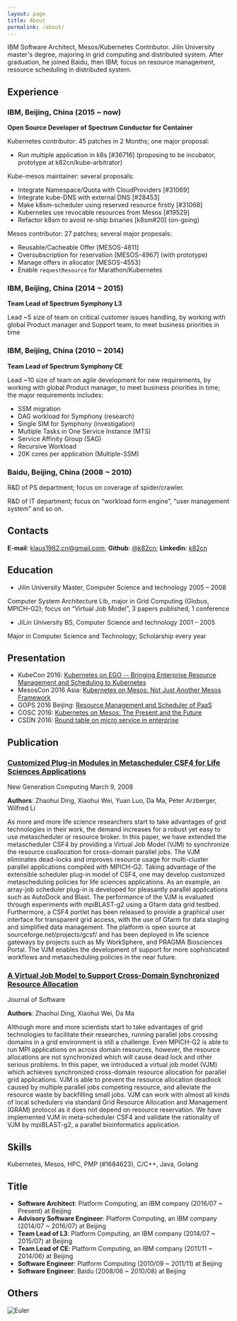 ```yaml
---
layout: page
title: About
permalink: /about/
---
```


IBM Software Architect, Mesos/Kubernetes Contributor. Jilin University master's degree, majoring in grid computing and distributed system. After graduation, he joined Baidu, then IBM; focus on resource management, resource scheduling in distributed system.

## Experience

### IBM, Beijing, China (2015 ~ now)

__Open Source Developer of Spectrum Conductor for Container__

Kubernetes contributor: 45 patches in 2 Months; one major proposal:
  * Run multiple application in k8s [#36716] (proposing to be incubator, prototype at k82cn/kube-arbitrator)

Kube-mesos maintainer: several proposals:
  * Integrate Namespace/Quota with CloudProviders [#31069]
  * Integrate kube-DNS with external DNS [#28453]
  * Make k8sm-scheduler using reserved resource firstly [#31068]
  * Kubernetes use revocable resources from Mesos [#19529]
  * Refactor k8sm to avoid re-ship binaries [k8sm#20] (on-going)

Mesos contributor: 27 patches; several major proposals:
  * Reusable/Cacheable Offer [MESOS-4811]
  * Oversubscription for reservation [MESOS-4967] (with prototype)
  * Manage offers in allocator [MESOS-4553]
  * Enable `requestResource` for Marathon/Kubernetes

### IBM, Beijing, China (2014 ~ 2015)

__Team Lead of Spectrum Symphony L3__

Lead ~5 size of team on critical customer issues handling, by working with global Product manager and Support team, to meet business priorities in time

### IBM, Beijing, China (2010 ~ 2014)

__Team Lead of Spectrum Symphony CE__

Lead ~10 size of team on agile development for new requirements, by working with global Product manager, to meet business priorities in time; the major requirements includes:
  * SSM migration
  * DAG workload for Symphony (research)
  * Single SIM for Symphony (investigation)
  * Multiple Tasks in One Service Instance (MTS)
  * Service Affinity Group (SAG)
  * Recursive Workload
  * 20K cores per application (Multiple-SSM)

### Baidu, Beijing, China (2008 ~ 2010)

R&D of PS department; focus on coverage of spider/crawler.

R&D of IT department; focus on “workload form engine”, “user management system” and so on.


## Contacts
__E-mail__: [klaus1982.cn@gmail.com](mailto:klaus1982.cn@gmail.com); __Github__: [@k82cn](http://www.github.com/k82cn); __Linkedin__: [k82cn](http://cn.linkedin.com/in/k82cn)

## Education

* Jilin University Master, Computer Science and technology 2005 – 2008

Computer System Architecture Lib, major in Grid Computing (Globus, MPICH-G2); focus on “Virtual Job Model”, 3 papers published, 1 conference

* JiLin University BS, Computer Science and technology 2001 – 2005

Major in Computer Science and Technology; Scholarship every year

## Presentation

  * KubeCon 2016: [Kubernetes on EGO -- Bringing Enterprise Resource Management and Scheduling to Kubernetes](http://sched.co/8K3n)
  * MesosCon 2016 Asia: [Kubernetes on Mesos: Not Just Another Mesos Framework](http://sched.co/8QFB)
  * GOPS 2016 Beijing: [Resource Management and Scheduler of PaaS](http://gops2016-beijing.eventdove.com/)
  * COSC 2016: [Kubernetes on Mesos: The Present and the Future](http://www.huodongxing.com/go/coscon2016)
  * CSDN 2016: [Round table on micro service in enterprise](http://cctc.csdn.net/m/zone/cctc2016/schedule)

## Publication

### [__Customized Plug-in Modules in Metascheduler CSF4 for Life Sciences Applications__](http://link.springer.com/article/10.1007/s00354-007-0024-6?no-access=true)

New Generation Computing March 9, 2008

__Authors__: Zhaohui Ding, Xiaohui Wei, Yuan Luo, Da Ma, Peter Arzberger, Wilfred Li

As more and more life science researchers start to take advantages of grid technologies in their work, the demand increases for a robust yet easy to use metascheduler or resource broker. In this paper, we have extended the metascheduler CSF4 by providing a Virtual Job Model (VJM) to synchronize the resource coallocation for cross-domain parallel jobs. The VJM eliminates dead-locks and improves resource usage for multi-cluster parallel applications compiled with MPICH-G2. Taking advantage of the extensible scheduler plug-in model of CSF4, one may develop customized metascheduling policies for life sciences applications.  As an example, an array-job scheduler plug-in is developed for pleasantly parallel applications such as AutoDock and Blast. The performance of the VJM is evaluated through experiments with mpiBLAST-g2 using a Gfarm data grid testbed. Furthermore, a CSF4 portlet has been released to provide a graphical user interface for transparent grid access, with the use of Gfarm for data staging and simplified data management.  The platform is open source at sourceforge.net/projects/gcsf/ and has been deployed in life science gateways by projects such as My WorkSphere, and PRAGMA Biosciences Portal. The VJM enables the development of support for more sophisticated workflows and metascheduling policies in the near future.

### [__A Virtual Job Model to Support Cross-Domain Synchronized Resource Allocation__](http://www.cs.indiana.edu/~yuanluo/publications/VJM.pdf)

Journal of Software

__Authors__: Zhaohui Ding, Xiaohui Wei, Da Ma

Although more and more scientists start to take advantages of grid technologies to facilitate their researches, running parallel jobs crossing domains in a grid environment is still a challenge. Even MPICH-G2 is able to run MPI applications on across domain resources, however, the resource allocations are not synchronized which will cause dead lock and other serious problems. In this paper, we introduced a virtual job model (VJM) which achieves synchronized cross-domain resource allocation for parallel grid applications. VJM is able to prevent the resource allocation deadlock caused by multiple parallel jobs competing resource, and alleviate the resource waste by backfilling small jobs. VJM can work with almost all kinds of local schedulers via standard Grid Resource Allocation and Management (GRAM) protocol as it does not depend on resource reservation. We have implemented VJM in meta-scheduler CSF4 and validate the rationality of VJM by mpiBLAST-g2, a parallel bioinformatics application.

## Skills

Kubernetes, Mesos, HPC, PMP (#1684623), C/C++, Java, Golang

## Title

* __Software Architect__: Platform Computing, an IBM company (2016/07 ~ Present) at Beijing
* __Advisory Software Engineer__: Platform Computing, an IBM company (2014/07 ~ 2016/07) at Beijing
* __Team Lead of L3__: Platform Computing, an IBM company (2014/07 ~ 2015/07) at Beijing
* __Team Lead of CE__: Platform Computing, an IBM company (2011/11 ~ 2014/06) at Beijing
* __Software Engineer__: Platform Computing (2010/09 ~ 2011/11) at Beijing
* __Software Engineer__: Baidu (2008/06 ~ 2010/08) at Beijing

## Others

![Euler](https://projecteuler.net/profile/k82cn.png)

